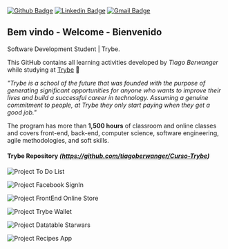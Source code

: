 [![Github Badge](https://img.shields.io/badge/-Github-000?style=flat-square&logo=Github&logoColor=white&link=https://github.com/lucasgdb)](https://github.com/tiagoberwanger)
[![Linkedin Badge](https://img.shields.io/badge/-LinkedIn-blue?style=flat-square&logo=Linkedin&logoColor=white&link=https://www.linkedin.com/in/lucas-bittencourt/)](https://www.linkedin.com/in/tiago-berwanger/)
[![Gmail Badge](https://img.shields.io/badge/-Gmail-c14438?style=flat-square&logo=Gmail&logoColor=white&link=mailto:berwangertiago@gmail.com)](mailto:berwangertiago@gmail.com)

## Bem vindo - Welcome - Bienvenido

Software Development Student | Trybe.

This GitHub contains all learning activities developed by *Tiago Berwanger* while studying at [Trybe](https://www.betrybe.com/) :rocket:

*"Trybe is a school of the future that was founded with the purpose of generating significant opportunities for anyone who wants to improve their lives and build a successful career in technology. Assuming a genuine commitment to people, at Trybe they only start paying when they get a good job."*

The program has more than **1,500 hours** of classroom and online classes and covers front-end, back-end, computer science, software engineering, agile methodologies, and soft skills.

#### Trybe Repository *(https://github.com/tiagoberwanger/Curso-Trybe)*

![Project To Do List](https://media.giphy.com/media/RSDSR88QEX52dAtZcF/giphy.gif)

![Project Facebook SignIn](https://media.giphy.com/media/OdKwp6Co8PJraoYHtV/giphy.gif)

![Project FrontEnd Online Store](https://media.giphy.com/media/iJJLQ1Tw1SFZPxbUXM/giphy.gif)

![Project Trybe Wallet](https://media.giphy.com/media/qWzH2qOenhkXWJv28u/giphy.gif)

![Project Datatable Starwars](https://media.giphy.com/media/zLVzLwAyFQ6Q7nLIjq/giphy.gif)

![Project Recipes App](https://media.giphy.com/media/dGmNFUWqj5Iqyxib7a/giphy.gif)

